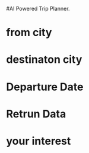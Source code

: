 #AI Powered Trip Planner.

# from city
# destinaton city
# Departure Date
# Retrun Data
# your interest 


